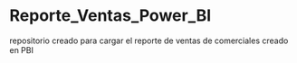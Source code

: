 # Reporte_Ventas_Power_BI
repositorio creado para cargar el reporte de ventas de comerciales creado en PBI

